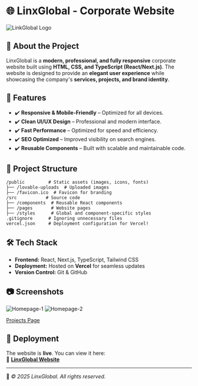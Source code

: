 # 🌐 LinxGlobal - Corporate Website
![LinkGlobal Logo](https://github.com/user-attachments/assets/b23db8e2-9a12-4904-b664-c903b14bfd1a)

## 🚀 About the Project
LinxGlobal is a **modern, professional, and fully responsive** corporate website built using **HTML, CSS, and TypeScript (React/Next.js)**. The website is designed to provide an **elegant user experience** while showcasing the company's **services, projects, and brand identity**.

## 📌 Features
- ✔️ **Responsive & Mobile-Friendly** – Optimized for all devices.
- ✔️ **Clean UI/UX Design** – Professional and modern interface.
- ✔️ **Fast Performance** – Optimized for speed and efficiency.
- ✔️ **SEO Optimized** – Improved visibility on search engines.
- ✔️ **Reusable Components** – Built with scalable and maintainable code.

## 📂 Project Structure
```
/public         # Static assets (images, icons, fonts)
├── /lovable-uploads  # Uploaded images
├── /favicon.ico  # Favicon for branding
/src           # Source code
├── /components  # Reusable React components
├── /pages       # Website pages
├── /styles      # Global and component-specific styles
.gitignore      # Ignoring unnecessary files
vercel.json     # Deployment configuration for Vercel!
```

## 🛠️ Tech Stack
- **Frontend:** React, Next.js, TypeScript, Tailwind CSS  
- **Deployment:** Hosted on **Vercel** for seamless updates  
- **Version Control:** Git & GitHub  

## 📷 Screenshots
![Homepage-1](https://github.com/user-attachments/assets/3a2c45a9-f9c1-4fa3-b0b0-c04d1480f8dd)
![Homepage-2](https://github.com/user-attachments/assets/8baf77b2-7835-4495-9dde-43b6eb9c5b18)

[Projects Page](https://github.com/user-attachments/assets/be7f3a81-fb78-4c3a-a730-801df638675b)

## 🚀 Deployment
The website is **live**. You can view it here:  
🔗 **[LinxGlobal Website](https://your-deployed-site.vercel.app/)**

---
🔹 *© 2025 LinxGlobal. All rights reserved.*
